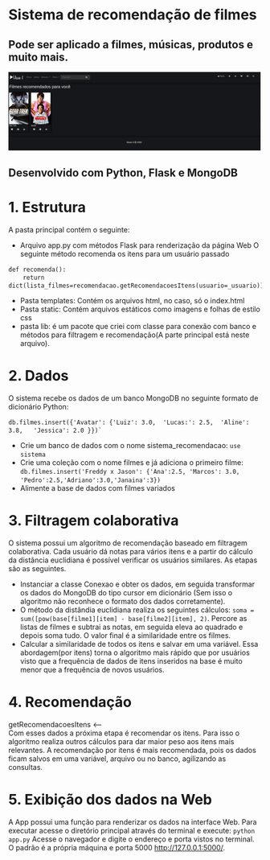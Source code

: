 # Sistema de recomendação de filmes
## Pode ser aplicado a filmes, músicas, produtos e muito mais.

![Sistema de recomendação](https://github.com/joselinosantosti/recomendation-system/blob/master/filmes.png)

## Desenvolvido com Python, Flask e MongoDB

# 1. Estrutura
A pasta principal contém o seguinte:
* Arquivo app.py com métodos Flask para renderização da página Web
O seguinte método recomenda os itens para um usuário passado
```
def recomenda():
	return dict(lista_filmes=recomendacao.getRecomendacoesItens(usuario=_usuario))
```
* Pasta templates: Contém os arquivos html, no caso, só o index.html
* Pasta static: Contém arquivos estáticos como imagens e folhas de estilo css
* pasta lib: é um pacote que criei com classe para conexão com banco e métodos para filtragem e recomendação(A parte principal está neste arquivo).

# 2. Dados
O sistema recebe os dados de um banco MongoDB no seguinte formato de dicionário Python:
```
db.filmes.insert({'Avatar': {'Luiz': 3.0,  'Lucas:': 2.5,  'Aline': 3.8,   'Jessica': 2.0 }})`
```
* Crie um banco de dados com o nome sistema_recomendacao: `use sistema`
* Crie uma coleção com o nome filmes e já adiciona o primeiro filme: `db.filmes.insert('Freddy x Jason': {'Ana':2.5, 'Marcos': 3.0, 'Pedro':2.5,'Adriano':3.0,'Janaina':3})`
* Alimente a base de dados com filmes variados

# 3. Filtragem colaborativa
O sistema possui um algoritmo de recomendação baseado em filtragem colaborativa. Cada usuário dá notas para vários itens e a partir do cálculo da distância euclidiana é possível verificar os usuários similares. As etapas são as seguintes.
* Instanciar a classe Conexao e obter os dados, em seguida transformar os dados do MongoDB do tipo cursor em dicionário (Sem isso o algoritmo não reconhece o formato dos dados corretamente).
* O método da distândia euclidiana realiza os seguintes cálculos: `soma = sum([pow(base[filme1][item] - base[filme2][item], 2)`. Percore as listas de filmes e subtrai as notas, em seguida eleva ao quadrado e depois soma tudo. O valor final é a similaridade entre os filmes.
* Calcular a similaridade de todos os itens e salvar em uma variável. Essa abordagem(por itens) torna o algoritmo mais rápido que por usuários visto que a frequência de dados de itens inseridos na base é muito menor que a frequência de novos usuários.

# 4. Recomendação
getRecomendacoesItens <--  
Com esses dados a próxima etapa é recomendar os itens. Para isso o algoritmo realiza outros cálculos para dar maior peso aos itens mais relevantes. A recomendação por itens é mais recomendada, pois os dados ficam salvos em uma variável, arquivo ou no banco, agilizando as consultas.

# 5. Exibição dos dados na Web
A App possui uma função para renderizar os dados na interface Web. Para executar acesse o diretório principal através do terminal e execute: `python app.py`
Acesse o navegador e digite o endereço e porta vistos no terminal. O padrão é a própria máquina e porta 5000 http://127.0.0.1:5000/.
